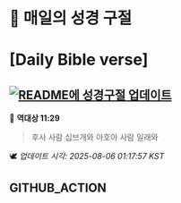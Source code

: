 # 🙏 매일의 성경 구절
# [Daily Bible verse]
## [![README에 성경구절 업데이트](https://github.com/DONGSUKA/first_test/actions/workflows/update-readme-bible.yml/badge.svg)](https://github.com/DONGSUKA/first_test/actions/workflows/update-readme-bible.yml)
<!-- START_BIBLE_VERSE -->
📖 **역대상 11:29**
> 후사 사람 십브개와 아호아 사람 일래와

🕊️ _업데이트 시각: 2025-08-06 01:17:57 KST_
  <!-- END_BIBLE_VERSE -->
## GITHUB_ACTION
